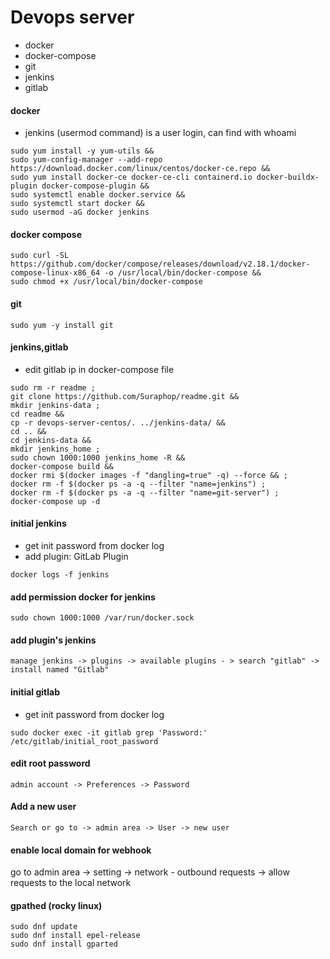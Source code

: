 # Devops server
 - docker
 - docker-compose
 - git
 - jenkins
 - gitlab


#### docker
- jenkins (usermod command)  is a user login, can find with whoami
```
sudo yum install -y yum-utils &&
sudo yum-config-manager --add-repo https://download.docker.com/linux/centos/docker-ce.repo &&
sudo yum install docker-ce docker-ce-cli containerd.io docker-buildx-plugin docker-compose-plugin &&
sudo systemctl enable docker.service &&
sudo systemctl start docker &&
sudo usermod -aG docker jenkins 
```

#### docker compose
```
sudo curl -SL https://github.com/docker/compose/releases/download/v2.18.1/docker-compose-linux-x86_64 -o /usr/local/bin/docker-compose &&
sudo chmod +x /usr/local/bin/docker-compose
```

#### git
```
sudo yum -y install git
```

#### jenkins,gitlab
- edit gitlab ip in docker-compose file
```
sudo rm -r readme ;
git clone https://github.com/Suraphop/readme.git &&
mkdir jenkins-data ;
cd readme &&
cp -r devops-server-centos/. ../jenkins-data/ &&
cd .. &&
cd jenkins-data &&
mkdir jenkins_home ;
sudo chown 1000:1000 jenkins_home -R &&
docker-compose build &&
docker rmi $(docker images -f "dangling=true" -q) --force && ;
docker rm -f $(docker ps -a -q --filter "name=jenkins") ;
docker rm -f $(docker ps -a -q --filter "name=git-server") ;
docker-compose up -d 
```
#### initial jenkins
- get init password from docker log
- add plugin: GitLab Plugin
```
docker logs -f jenkins
```
#### add permission docker for jenkins
```
sudo chown 1000:1000 /var/run/docker.sock
```

#### add plugin's jenkins
```
manage jenkins -> plugins -> available plugins - > search "gitlab" -> install named "Gitlab"
```

#### initial gitlab
- get init password from docker log
```
sudo docker exec -it gitlab grep 'Password:' /etc/gitlab/initial_root_password
```

#### edit root password
```
admin account -> Preferences -> Password
```
#### Add a new user
```
Search or go to -> admin area -> User -> new user
```

#### enable local domain for webhook
go to admin area -> setting -> network - outbound requests -> allow requests to the local network

#### gpathed (rocky linux)
```
sudo dnf update
sudo dnf install epel-release
sudo dnf install gparted
```
